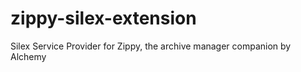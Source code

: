 zippy-silex-extension
=====================

Silex Service Provider for Zippy, the archive manager companion by Alchemy
